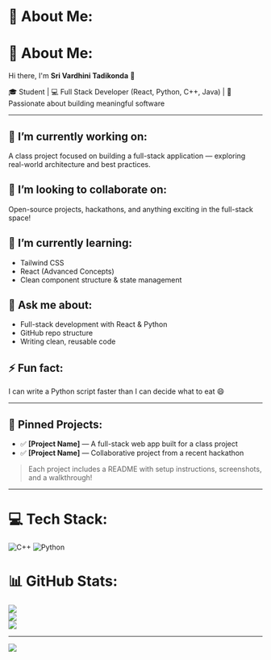# 💫 About Me:
# 💫 About Me:

Hi there, I'm **Sri Vardhini Tadikonda** 👋

🎓 Student | 💻 Full Stack Developer (React, Python, C++, Java) | 🚀 Passionate about building meaningful software

---

## 🔭 I’m currently working on:
A class project focused on building a full-stack application — exploring real-world architecture and best practices.

## 🤝 I’m looking to collaborate on:
Open-source projects, hackathons, and anything exciting in the full-stack space!

## 🌱 I’m currently learning:
- Tailwind CSS  
- React (Advanced Concepts)  
- Clean component structure & state management  

## 💬 Ask me about:
- Full-stack development with React & Python  
- GitHub repo structure  
- Writing clean, reusable code  

## ⚡ Fun fact:
I can write a Python script faster than I can decide what to eat 😄

---

## 📌 Pinned Projects:
- ✅ **[Project Name]** — A full-stack web app built for a class project  
- ✅ **[Project Name]** — Collaborative project from a recent hackathon

> Each project includes a README with setup instructions, screenshots, and a walkthrough!

---




# 💻 Tech Stack:
![C++](https://img.shields.io/badge/c++-%2300599C.svg?style=for-the-badge&logo=c%2B%2B&logoColor=white) ![Python](https://img.shields.io/badge/python-3670A0?style=for-the-badge&logo=python&logoColor=ffdd54)
# 📊 GitHub Stats:
![](https://github-readme-stats.vercel.app/api?username=minnu04&theme=dark&hide_border=false&include_all_commits=false&count_private=false)<br/>
![](https://nirzak-streak-stats.vercel.app/?user=minnu04&theme=dark&hide_border=false)<br/>
![](https://github-readme-stats.vercel.app/api/top-langs/?username=minnu04&theme=dark&hide_border=false&include_all_commits=false&count_private=false&layout=compact)

---
[![](https://visitcount.itsvg.in/api?id=minnu04&icon=0&color=0)](https://visitcount.itsvg.in)

<!-- Proudly created with GPRM ( https://gprm.itsvg.in ) -->
